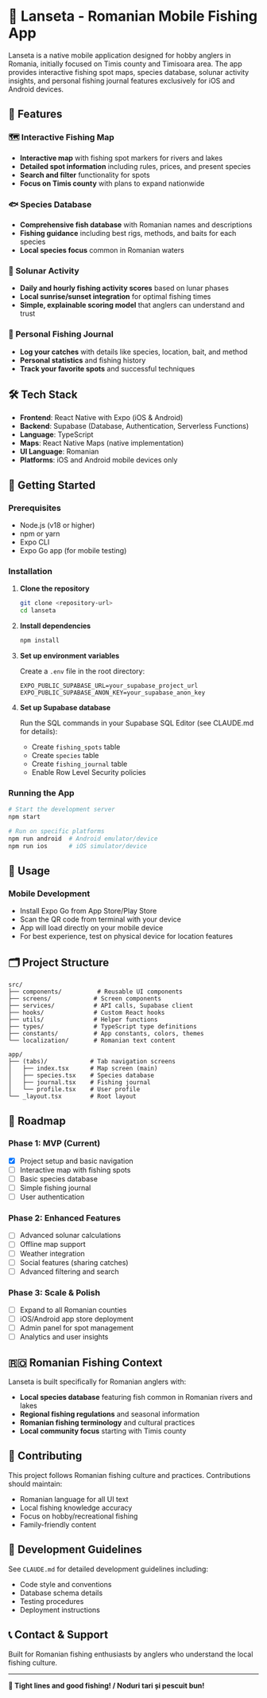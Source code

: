 # 🎣 Lanseta - Romanian Mobile Fishing App

Lanseta is a native mobile application designed for hobby anglers in Romania, initially focused on Timis county and Timisoara area. The app provides interactive fishing spot maps, species database, solunar activity insights, and personal fishing journal features exclusively for iOS and Android devices.

## 🌟 Features

### 🗺️ Interactive Fishing Map
- **Interactive map** with fishing spot markers for rivers and lakes
- **Detailed spot information** including rules, prices, and present species
- **Search and filter** functionality for spots
- **Focus on Timis county** with plans to expand nationwide

### 🐟 Species Database
- **Comprehensive fish database** with Romanian names and descriptions
- **Fishing guidance** including best rigs, methods, and baits for each species
- **Local species focus** common in Romanian waters

### 🌙 Solunar Activity
- **Daily and hourly fishing activity scores** based on lunar phases
- **Local sunrise/sunset integration** for optimal fishing times
- **Simple, explainable scoring model** that anglers can understand and trust

### 📝 Personal Fishing Journal
- **Log your catches** with details like species, location, bait, and method
- **Personal statistics** and fishing history
- **Track your favorite spots** and successful techniques

## 🛠️ Tech Stack

- **Frontend**: React Native with Expo (iOS & Android)
- **Backend**: Supabase (Database, Authentication, Serverless Functions)
- **Language**: TypeScript
- **Maps**: React Native Maps (native implementation)
- **UI Language**: Romanian
- **Platforms**: iOS and Android mobile devices only

## 🚀 Getting Started

### Prerequisites

- Node.js (v18 or higher)
- npm or yarn
- Expo CLI
- Expo Go app (for mobile testing)

### Installation

1. **Clone the repository**
   ```bash
   git clone <repository-url>
   cd lanseta
   ```

2. **Install dependencies**
   ```bash
   npm install
   ```

3. **Set up environment variables**
   
   Create a `.env` file in the root directory:
   ```env
   EXPO_PUBLIC_SUPABASE_URL=your_supabase_project_url
   EXPO_PUBLIC_SUPABASE_ANON_KEY=your_supabase_anon_key
   ```

4. **Set up Supabase database**
   
   Run the SQL commands in your Supabase SQL Editor (see CLAUDE.md for details):
   - Create `fishing_spots` table
   - Create `species` table  
   - Create `fishing_journal` table
   - Enable Row Level Security policies

### Running the App

```bash
# Start the development server
npm start

# Run on specific platforms
npm run android  # Android emulator/device
npm run ios      # iOS simulator/device
```

## 📱 Usage

### Mobile Development
- Install Expo Go from App Store/Play Store
- Scan the QR code from terminal with your device
- App will load directly on your mobile device
- For best experience, test on physical device for location features

## 🗂️ Project Structure

```
src/
├── components/          # Reusable UI components
├── screens/            # Screen components  
├── services/           # API calls, Supabase client
├── hooks/              # Custom React hooks
├── utils/              # Helper functions
├── types/              # TypeScript type definitions
├── constants/          # App constants, colors, themes
└── localization/       # Romanian text content

app/
├── (tabs)/            # Tab navigation screens
│   ├── index.tsx      # Map screen (main)
│   ├── species.tsx    # Species database
│   ├── journal.tsx    # Fishing journal
│   └── profile.tsx    # User profile
└── _layout.tsx        # Root layout
```

## 🎯 Roadmap

### Phase 1: MVP (Current)
- [x] Project setup and basic navigation
- [ ] Interactive map with fishing spots
- [ ] Basic species database
- [ ] Simple fishing journal
- [ ] User authentication

### Phase 2: Enhanced Features
- [ ] Advanced solunar calculations
- [ ] Offline map support
- [ ] Weather integration
- [ ] Social features (sharing catches)
- [ ] Advanced filtering and search

### Phase 3: Scale & Polish
- [ ] Expand to all Romanian counties  
- [ ] iOS/Android app store deployment
- [ ] Admin panel for spot management
- [ ] Analytics and user insights

## 🇷🇴 Romanian Fishing Context

Lanseta is built specifically for Romanian anglers with:
- **Local species database** featuring fish common in Romanian rivers and lakes
- **Regional fishing regulations** and seasonal information
- **Romanian fishing terminology** and cultural practices
- **Local community focus** starting with Timis county

## 🤝 Contributing

This project follows Romanian fishing culture and practices. Contributions should maintain:
- Romanian language for all UI text
- Local fishing knowledge accuracy
- Focus on hobby/recreational fishing
- Family-friendly content

## 📄 Development Guidelines

See `CLAUDE.md` for detailed development guidelines including:
- Code style and conventions
- Database schema details
- Testing procedures
- Deployment instructions

## 📞 Contact & Support

Built for Romanian fishing enthusiasts by anglers who understand the local fishing culture.

---

**🎣 Tight lines and good fishing! / Noduri tari și pescuit bun!**